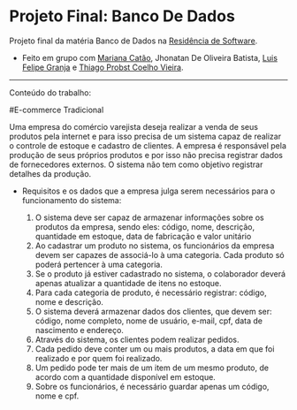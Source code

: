 # Projeto Final: Banco De Dados
Projeto final da matéria Banco de Dados na [Residência de Software](http://serratec.org/residencia-de-software/).

- Feito em grupo com [Mariana Catão](https://github.com/marycatao), Jhonatan De Oliveira Batista, [Luis Felipe Granja](https://github.com/lfcgranja) e [Thiago Probst Coelho Vieira](https://github.com/ThiagoProbst).

---------------------------------------------------------------------------------------------------------------------------------------------
Conteúdo do trabalho:

#E-commerce Tradicional

Uma empresa do comércio varejista deseja realizar a venda de seus produtos pela internet e para isso precisa de um sistema capaz de realizar o controle de estoque e cadastro de clientes. 
A empresa é responsável pela produção de seus próprios produtos e por isso não precisa registrar dados de fornecedores externos. O sistema não tem como objetivo registrar detalhes da produção. 

* Requisitos e os dados que a empresa julga serem necessários para o funcionamento do sistema:

	1. O sistema deve ser capaz de armazenar informações sobre os produtos da empresa, sendo eles: código, nome, descrição, quantidade em estoque, data de fabricação e valor unitário
	2. Ao cadastrar um produto no sistema, os funcionários da empresa devem ser capazes de associá-lo à uma categoria. Cada produto só poderá pertencer à uma categoria.
	3. Se o produto já estiver cadastrado no sistema, o colaborador deverá apenas atualizar a quantidade de itens no estoque.
	4. Para cada categoria de produto, é necessário registrar: código, nome e descrição.
	5. O sistema deverá armazenar dados dos clientes, que devem ser: código, nome completo, nome de usuário, e-mail, cpf, data de nascimento e endereço.
	6. Através do sistema, os clientes podem realizar pedidos.
	7. Cada pedido deve conter um ou mais produtos, a data em que foi realizado e por quem foi realizado.
	8. Um pedido pode ter mais de um item de um mesmo produto, de acordo com a quantidade disponível em estoque.
	9. Sobre os funcionários, é necessário guardar apenas um código, nome e cpf.